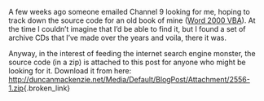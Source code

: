 A few weeks ago someone emailed Channel 9 looking for me, hoping to track down the source code for an old book of mine ([Word 2000 VBA](http://www.amazon.com/Word-2000-VBA-Programmers-Reference/dp/1861002556/ref=sr_1_2?ie=UTF8&qid=1310972502&sr=8-2)). At the time I couldn&#8217;t imagine that I&#8217;d be able to find it, but I found a set of archive CDs that I&#8217;ve made over the years and voila, there it was.

Anyway, in the interest of feeding the internet search engine monster, the source code (in a zip) is attached to this post for anyone who might be looking for it. Download it from here: <http://duncanmackenzie.net/Media/Default/BlogPost/Attachment/2556-1.zip>{.broken_link}

&nbsp;